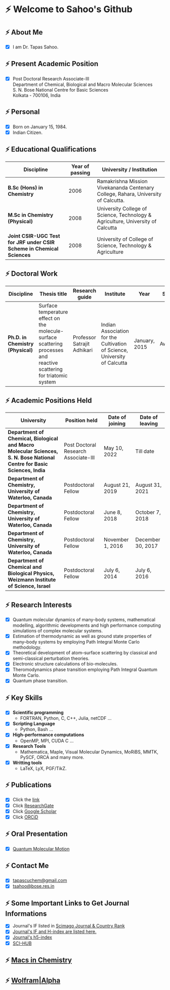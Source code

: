 # ⚡ Welcome to Sahoo's Github
<!-- <img src="https://raw.githubusercontent.com/iampavangandhi/iampavangandhi/master/gifs/Hi.gif" width="30px"> -->

## ⚡ About Me    
- [x] I am Dr. Tapas Sahoo.

## ⚡ Present Academic Position
- [x] Post Doctoral Research Associate-III \
Department of Chemical, Biological and Macro Molecular Sciences \
S. N. Bose National Centre for Basic Sciences \
Kolkata - 700106, India
    
## ⚡ Personal
- [x] Born on January 15, 1984. 
- [x] Indian Citizen.

## ⚡ Educational Qualifications

| Discipline | Year of passing | University / Institution |
| --- | --- | ---|
| **B.Sc (Hons) in Chemistry** | 2006 | Ramakrishna Mission Vivekananda Centenary College, Rahara, University of Calcutta. |
| **M.Sc in Chemistry (Physical)** | 2008 |University College of Science, Technology & Agriculture, University of Calcutta |
| **Joint CSIR-UGC Test for JRF under CSIR Scheme in Chemical Sciences** | 2008 | University of College of Science, Technology & Agriculture |

## ⚡ Doctoral Work

| Discipline | Thesis title | Research guide |Institute| Year | Status|
| --- | --- | ---| --- | --- |---|
| **Ph.D. in Chemistry (Physical)** |Surface temperature effect on the molecule-surface scattering processes and reactive scattering for triatomic system | Professor Satrajit Adhikari | Indian Association for the Cultivation of Science, University of Calcutta | January, 2015 | Awarded |

## ⚡ Academic Positions Held

| University | Position held | Date of joining | Date of leaving |
| --- | --- | ---| ---|
| **Department of Chemical, Biological and Macro Molecular Sciences, S. N. Bose National Centre for Basic Sciences, India** | Post Doctoral Research Associate-III | May 10, 2022 | Till date |
| **Department of Chemistry, University of Waterloo, Canada** | Postdoctoral Fellow | August 21, 2019 | August 31, 2021 |
| **Department of Chemistry, University of Waterloo, Canada** | Postdoctoral Fellow | June 8, 2018 | October 7, 2018 |
| **Department of Chemistry, University of Waterloo, Canada** | Postdoctoral Fellow | November 1, 2016 | December 30, 2017 |
| **Department of Chemical and Biological Physics, Weizmann Institute of Science, Israel** | Postdoctoral Fellow | July 6, 2014 |July 6, 2016 |
    
## ⚡ Research Interests
- [x] Quantum molecular dynamics of many–body systems, mathematical modelling, algorithmic developments and high performance computing simulations of complex molecular systems.  
- [x] Estimation of thermodynamic as well as ground state properties of many–body systems by employing Path Integral Monte Carlo methodology.
- [x] Theoretical development of atom–surface scattering by classical and semi-classical perturbation theories.
- [x] Electronic structure calculations of bio-molecules. 
- [x] Theromodynamics phase transition employing Path Integral Quantum Monte Carlo. 
- [x] Quantum phase transition. 

## ⚡ Key Skills
- [x] **Scientific programming** 
    - FORTRAN, Python, C, C++, Julia, netCDF ...
- [x] **Scripting Language**  
    - Python, Bash ...
- [x] **High-performance computations**  
    - OpenMP, MPI, CUDA C ...
- [x] **Research Tools**  
    - Mathematica, Maple, Visual Molecular Dynamics, MoRiBS, MMTK, PySCF, ORCA and many more.
- [x] **Writting tools**
    - LaTeX, LyX, PGF/TikZ. 

## ⚡ Publications
- [x] Click the [link](https://github.com/tapassahoo/tapassahoo/files/8464943/list-of-publications-tapas-sahoo.pdf)
- [x] Click [ResearchGate](https://www.researchgate.net/profile/Tapas-Sahoo-5/research)
- [x] Click [Google Scholar](https://scholar.google.com/citations?hl=en&user=543UGZsAAAAJ)
- [x] Click [ORCiD](https://orcid.org/0000-0001-8524-2268) 
<!-- - [x] Click [Scopus](https://www.scopus.com/authid/detail.uri?authorId=38362202800)-->

## ⚡ Oral Presentation
- [x] [Quantum Molecular Motion](https://github.com/tapassahoo/tapassahoo/files/8495042/talk-tapas-sahoo.pdf)

## ⚡ Contact Me 
- [X] tapascuchem@gmail.com
- [X] tsahoo@bose.res.in

## ⚡ Some Important Links to Get Journal Informations
- [x] Journal's IF listed in [Scimago Journal & Country Rank](https://www.scimagojr.com/journalsearch.php?q=26927&tip=sid&clean=0)
- [x] [Journal's IF and H-index are listed here.](https://academic-accelerator.com/Impact-of-Journal/Molecular-Physics)
- [x] [Journal's h5-index](https://scholar.google.com/citations?hl=en&view_op=search_venues&vq=journal+of+physical+Chemistry+A&btnG=)
- [x] [SCI-HUB](https://sci-hub.hkvisa.net)

## ⚡ [Macs in Chemistry](https://www.macinchem.org)

## ⚡ [Wolfram|Alpha](https://www.wolframalpha.com/input?i2d=true&i=D%5BPower%5Bx%2C2%5D%2Cx%5D)





  

<!--
**tapassahoo/tapassahoo** is a ✨ _special_ ✨ repository because its `README.md` (this file) appears on your GitHub profile.

Here are some ideas to get you started:

- 🔭 I’m currently working on ...
- 🌱 I’m currently learning ...
- 👯 I’m looking to collaborate on ...
- 🤔 I’m looking for help with ...
- 💬 Ask me about ...
- 📫 How to reach me: ...
- 😄 Pronouns: ...
- ⚡ Fun fact: ...
-->


